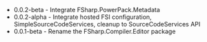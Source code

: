 * 0.0.2-beta - Integrate FSharp.PowerPack.Metadata
* 0.0.2-alpha - Integrate hosted FSI configuration, SimpleSourceCodeServices, cleanup to SourceCodeServices API
* 0.0.1-beta - Rename the FSharp.Compiler.Editor package
